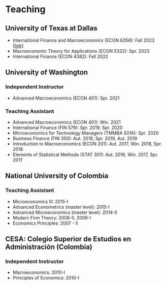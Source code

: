 # Teaching

<h2> University of Texas at Dallas </h2>

- International Finance and Macroeconomics (ECON 6356): Fall 2023 <a href="https://cagranados.github.io/gradintfinmacro.html" ><u>[link]</u></a> 
- Macroeconomic Theory for Applications (ECON 5322): Spr. 2023  <!-- <a href="https://cagranados.github.io/msmacro.html" ><u>[link]</u></a> -->
- International Finance (ECON 4382): Fall 2022  <!-- <a href="https://cagranados.github.io/intfin4382.html" ><u>[link]</u></a> -->

<h2> University of Washington </h2>

<h3>Independent Instructor</h3>

- Advanced Macroeconomics (ECON 401): Spr. 2021 

<h3>Teaching Assistant</h3>

- Advanced Macroeconomics (ECON 401): Win. 2021 
- International Finance (FIN 579): Spr. 2019, Spr. 2020
- Microeconomics for Technology Managers (TMMBA 501A): Spr. 2020
- Business Finance (FIN 350): Aut. 2018, Spr. 2019, Aut. 2019
- Introduction to Macroeconomics (ECON 201): Aut. 2017, Win. 2018, Spr. 2018
- Elements of Statistical Methods (STAT 301): Aut. 2016, Win. 2017, Spr. 2017

<h2> National University of Colombia </h2>

<h3>Teaching Assistant</h3>

- Microeconomics III: 2015-I
- Advanced Econometrics (master level): 2015-I
- Advanced Microeconomics (master level): 2014-II
- Modern Firm Theory: 2008-II, 2009-I
- Economics Principles: 2007 - II

<h2> CESA: Colegio Superior de Estudios en Administración (Colombia) </h2>

<h3>Independent Instructor</h3>

- Macroeconomics: 2010-I 
- Principles of Economics: 2010-I
